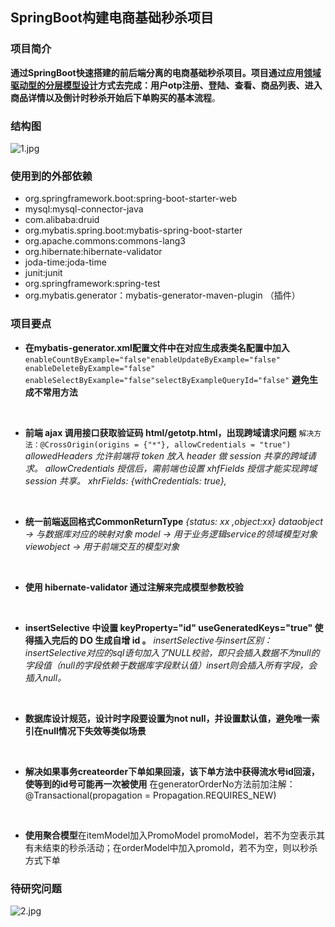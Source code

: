 ## SpringBoot构建电商基础秒杀项目
### 项目简介

**通过SpringBoot快速搭建的前后端分离的电商基础秒杀项目。项目通过应用<u>领域驱动型的分层模型设计</u>方式去完成：用户otp注册、登陆、查看、商品列表、进入商品详情以及倒计时秒杀开始后下单购买的基本流程**。

### 结构图
![1.jpg](https://upload-images.jianshu.io/upload_images/2155796-19533eddc4b9160f.jpg?imageMogr2/auto-orient/strip%7CimageView2/2/w/1240)

### 使用到的外部依赖

* org.springframework.boot:spring-boot-starter-web
* mysql:mysql-connector-java
* com.alibaba:druid
* org.mybatis.spring.boot:mybatis-spring-boot-starter
* org.apache.commons:commons-lang3
* org.hibernate:hibernate-validator
* joda-time:joda-time
* junit:junit
* org.springframework:spring-test
* org.mybatis.generator：mybatis-generator-maven-plugin （插件）

### 项目要点
* **在mybatis-generator.xml配置文件中在对应生成表类名配置中加入**
  `enableCountByExample="false"enableUpdateByExample="false" enableDeleteByExample="false" enableSelectByExample="false"selectByExampleQueryId="false"`
  **避免生成不常用方法**

&nbsp;
 * **前端 ajax 调用接口获取验证码 html/getotp.html，出现跨域请求问题**
  `解决方法：@CrossOrigin(origins = {"*"}, allowCredentials = "true")`
  *allowedHeaders 允许前端将 token 放入 header 做 session 共享的跨域请求。
  allowCredentials 授信后，需前端也设置 xhfFields 授信才能实现跨域 session 共享。
  xhrFields: {withCredentials: true},*

&nbsp;
* **统一前端返回格式CommonReturnType**
  *{status: xx ,object:xx}*
  *dataobject -> 与数据库对应的映射对象
  model -> 用于业务逻辑service的领域模型对象
  viewobject -> 用于前端交互的模型对象*

&nbsp;
* **使用 hibernate-validator 通过注解来完成模型参数校验**

&nbsp;
* **insertSelective 中设置 keyProperty="id" useGeneratedKeys="true" 使得插入完后的 DO 生成自增 id 。**
  *insertSelective与insert区别：
  insertSelective对应的sql语句加入了NULL校验，即只会插入数据不为null的字段值（null的字段依赖于数据库字段默认值）insert则会插入所有字段，会插入null。*

&nbsp;

* **数据库设计规范，设计时字段要设置为not null，并设置默认值，避免唯一索引在null情况下失效等类似场景**

&nbsp;

* **解决如果事务createorder下单如果回滚，该下单方法中获得流水号id回滚，使等到的id号可能再一次被使用**
  在generatorOrderNo方法前加注解：
  @Transactional(propagation = Propagation.REQUIRES_NEW)

&nbsp;

* **使用聚合模型**在itemModel加入PromoModel promoModel，若不为空表示其有未结束的秒杀活动；在orderModel中加入promoId，若不为空，则以秒杀方式下单

### 待研究问题
![2.jpg](https://upload-images.jianshu.io/upload_images/2155796-dc537af8afa1a4f1.jpg?imageMogr2/auto-orient/strip%7CimageView2/2/w/1240)